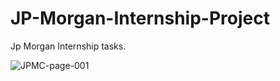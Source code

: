 # JP-Morgan-Internship-Project
Jp Morgan Internship tasks.

![JPMC-page-001](https://user-images.githubusercontent.com/48849171/86007780-81af3e00-ba35-11ea-8d30-91315fd42397.jpg)

